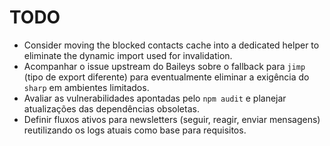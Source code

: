 # TODO

- Consider moving the blocked contacts cache into a dedicated helper to eliminate the dynamic import used for invalidation.
- Acompanhar o issue upstream do Baileys sobre o fallback para `jimp` (tipo de export diferente) para eventualmente eliminar a exigência do `sharp` em ambientes limitados.
- Avaliar as vulnerabilidades apontadas pelo `npm audit` e planejar atualizações das dependências obsoletas.
- Definir fluxos ativos para newsletters (seguir, reagir, enviar mensagens) reutilizando os logs atuais como base para requisitos.
